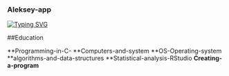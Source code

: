 ### Aleksey-app
[![Typing SVG](https://readme-typing-svg.herokuapp.com?color=%2336BCF7&lines=work+study+entertainment)](https://git.io/typing-svg)

##Education

**Programming-in-C-
**Computers-and-system
**OS-Operating-system
**algorithms-and-data-structures
**Statistical-analysis-RStudio
**Creating-a-program**


<!--
**Aleksey-app/Aleksey-app** is a ✨ _special_ ✨ repository because its `README.md` (this file) appears on your GitHub profile.

Here are some ideas to get you started:

- 🔭 I’m currently working on ...
- 🌱 I’m currently learning ...
- 👯 I’m looking to collaborate on ...
- 🤔 I’m looking for help with ...
- 💬 Ask me about ...
- 📫 How to reach me: ...
- 😄 Pronouns: ...
- ⚡ Fun fact: ...
-->
